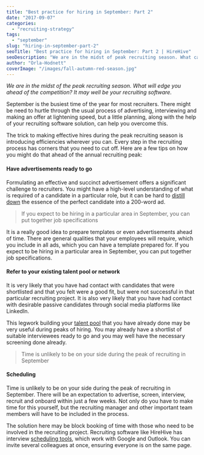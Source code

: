 ```yaml
---
title: "Best practice for hiring in September: Part 2"
date: "2017-09-07"
categories:
  - "recruiting-strategy"
tags:
  - "september"
slug: "hiring-in-september-part-2"
seoTitle: "Best practice for hiring in September: Part 2 | HireHive"
seoDescription: "We are in the midst of peak recruiting season. What can you do to gain an edge over the competition? Find out more about hiring in September:"
author: "Orla-Hodnett"
coverImage: "/images/fall-autumn-red-season.jpg"
---
```


_We are in the midst of the peak recruiting season. What will edge you ahead of the competition? It may well be your recruiting software._

September is the busiest time of the year for most recruiters. There might be need to hurtle through the usual process of advertising, interviewing and making an offer at lightening speed, but a little planning, along with the help of your recruiting software solution, can help you overcome this.

The trick to making effective hires during the peak recruiting season is introducing efficiencies wherever you can. Every step in the recruiting process has corners that you need to cut off. Here are a few tips on how you might do that ahead of the annual recruiting peak:

#### **Have advertisements ready to go**

Formulating an effective and succinct advertisement offers a significant challenge to recruiters. You might have a high-level understanding of what is required of a candidate in a particular role, but it can be hard to [distill down](https://www.inc.com/minda-zetlin/9-steps-to-writing-job-ads-top-candidates-cant-resist.html) the essence of the perfect candidate into a 200-word ad.

> If you expect to be hiring in a particular area in September, you can put together job specifications

It is a really good idea to prepare templates or even advertisements ahead of time. There are general qualities that your employees will require, which you include in all ads, which you can have a template prepared for. If you expect to be hiring in a particular area in September, you can put together job specifications.

#### **Refer to your existing talent pool or network**

It is very likely that you have had contact with candidates that were shortlisted and that you felt were a good fit, but were not successful in that particular recruiting project. It is also very likely that you have had contact with desirable passive candidates through social media platforms like LinkedIn.

This legwork building your [talent pool](https://www.socialtalent.co/blog/3-quick-tricks-fill-talent-pool) that you have already done may be very useful during peaks of hiring. You may already have a shortlist of suitable interviewees ready to go and you may well have the necessary screening done already.

> Time is unlikely to be on your side during the peak of recruiting in September

#### **Scheduling**

Time is unlikely to be on your side during the peak of recruiting in September. There will be an expectation to advertise, screen, interview, recruit and onboard within just a few weeks. Not only do you have to make time for this yourself, but the recruiting manager and other important team members will have to be included in the process.

The solution here may be block booking of time with those who need to be involved in the recruiting project. Recruiting software like HireHive has interview [scheduling tools](https://hirehive.com/recruiting-features/interview-scheduling/), which work with Google and Outlook. You can invite several colleagues at once, ensuring everyone is on the same page.
